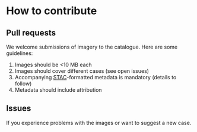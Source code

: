 # How to contribute

## Pull requests

We welcome submissions of imagery to the catalogue. Here are some guidelines:

1. Images should be <10 MB each
1. Images should cover different cases (see open issues)
1. Accompanying [STAC](https://github.com/radiantearth/stac-spec)-formatted metadata is mandatory (details to follow)
1. Metadata should include attribution

## Issues

If you experience problems with the images or want to suggest a new case.
